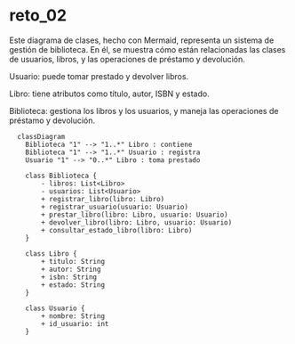 # reto_02

Este diagrama de clases, hecho con Mermaid, representa un sistema de gestión de biblioteca. En él, se muestra cómo están relacionadas las clases de usuarios, libros, y las operaciones de préstamo y devolución.

Usuario: puede tomar prestado y devolver libros.

Libro: tiene atributos como título, autor, ISBN y estado.

Biblioteca: gestiona los libros y los usuarios, y maneja las operaciones de préstamo y devolución.

```mermaid
  classDiagram
    Biblioteca "1" --> "1..*" Libro : contiene
    Biblioteca "1" --> "1..*" Usuario : registra
    Usuario "1" --> "0..*" Libro : toma prestado

    class Biblioteca {
        - libros: List<Libro>
        - usuarios: List<Usuario>
        + registrar_libro(libro: Libro)
        + registrar_usuario(usuario: Usuario)
        + prestar_libro(libro: Libro, usuario: Usuario)
        + devolver_libro(libro: Libro, usuario: Usuario)
        + consultar_estado_libro(libro: Libro)
    }
 
    class Libro {
        + titulo: String
        + autor: String
        + isbn: String
        + estado: String
    }

    class Usuario {
        + nombre: String
        + id_usuario: int
    }
